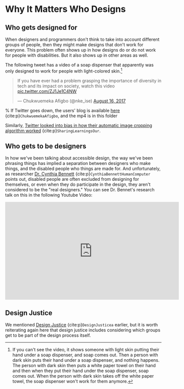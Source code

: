 # Why It Matters Who Designs

## Who gets designed for
When designers and programmers don't think to take into account different groups of people, then they might make designs that don't work for everyone. This problem often shows up in how designs do or do not work for people with disabilities. But it also shows up in other areas as well.

The following tweet has a video of a soap dispenser that apparently was only designed to work for people with light-colored skin.[^soap_video]

[^soap_video]: If you can't see the video, it shows someone with light skin putting their hand under a soap dispenser, and soap comes out. Then a person with dark skin puts their hand under a soap dispenser, and nothing happens. The person with dark skin then puts a white paper towel on their hand and then when they put their hand under the soap dispenser, soap comes out. When the person with dark skin takes off the white paper towel, the soap dispenser won't work for them anymore.

<blockquote class="twitter-tweet"><p lang="en" dir="ltr">If you have ever had a problem grasping the importance of diversity in tech and its impact on society, watch this video <a href="https://t.co/ZJ1Je1C4NW">pic.twitter.com/ZJ1Je1C4NW</a></p>&mdash; Chukwuemeka Afigbo (@nke_ise) <a href="https://twitter.com/nke_ise/status/897756900753891328?ref_src=twsrc%5Etfw">August 16, 2017</a></blockquote> <script async src="https://platform.twitter.com/widgets.js" charset="utf-8"></script>

% If Twitter goes down, the users' blog is available [here](https://nkeise.medium.com/) {cite:p}`ChukwuemekaAfigbo`, and the mp4 is in this folder
<br>

Similarly, [Twitter looked into bias in how their automatic image cropping algorithm worked](https://blog.twitter.com/engineering/en_us/topics/insights/2021/sharing-learnings-about-our-image-cropping-algorithm) {cite:p}`SharingLearningsOur`.


## Who gets to be designers
In how we've been talking about accessible design, the way we've been phrasing things has implied a separation between designers who make things, and the disabled people who things are made for. And unfortunately, as researcher [Dr. Cynthia Bennett](https://www.bennettc.com/) {cite:p}`CynthiaBennettHumanComputer` points out, disabled people are often excluded from designing for themselves, or even when they do participate in the design, they aren't considered to be the "real designers." You can see Dr. Bennet's research talk on this in the following Youtube Video:

<iframe width="560" height="315" src="https://www.youtube.com/embed/2dG_919Nyeo" title="YouTube video player" frameborder="0" allow="accelerometer; autoplay; clipboard-write; encrypted-media; gyroscope; picture-in-picture" allowfullscreen></iframe>

## Design Justice
We mentioned [Design Justice](https://design-justice.pubpub.org/) {cite:p}`DesignJusticea` earlier, but it is worth reiterating again here that design justice includes considering which groups get to be part of the design process itself.